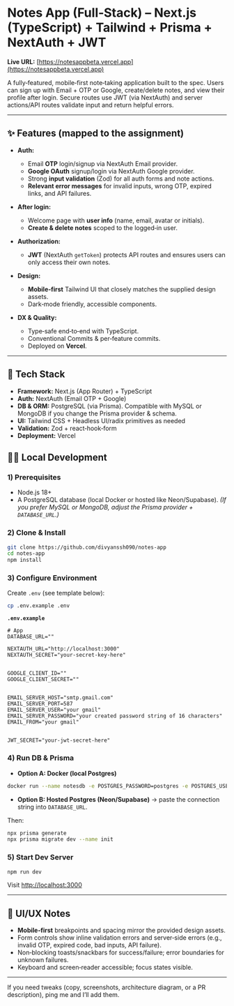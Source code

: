 # Notes App (Full‑Stack) – Next.js (TypeScript) + Tailwind + Prisma + NextAuth + JWT

**Live URL:** [https://notesappbeta.vercel.app](https://notesappbeta.vercel.app)

A fully‑featured, mobile‑first note‑taking application built to the spec. Users can sign up with Email + OTP or Google, create/delete notes, and view their profile after login. Secure routes use JWT (via NextAuth) and server actions/API routes validate input and return helpful errors.

---

## ✨ Features (mapped to the assignment)

* **Auth:**

  * Email **OTP** login/signup via NextAuth Email provider.
  * **Google OAuth** signup/login via NextAuth Google provider.
  * Strong **input validation** (Zod) for all auth forms and note actions.
  * **Relevant error messages** for invalid inputs, wrong OTP, expired links, and API failures.
* **After login:**

  * Welcome page with **user info** (name, email, avatar or initials).
  * **Create & delete notes** scoped to the logged‑in user.
* **Authorization:**

  * **JWT** (NextAuth `getToken`) protects API routes and ensures users can only access their own notes.
* **Design:**

  * **Mobile‑first** Tailwind UI that closely matches the supplied design assets.
  * Dark‑mode friendly, accessible components.
* **DX & Quality:**

  * Type‑safe end‑to‑end with TypeScript.
  * Conventional Commits & per‑feature commits.
  * Deployed on **Vercel**.

---

## 🧰 Tech Stack

* **Framework:** Next.js (App Router) + TypeScript
* **Auth:** NextAuth (Email OTP + Google)
* **DB & ORM:** PostgreSQL (via Prisma). Compatible with MySQL or MongoDB if you change the Prisma provider & schema.
* **UI:** Tailwind CSS + Headless UI/radix primitives as needed
* **Validation:** Zod + react‑hook‑form
* **Deployment:** Vercel





## 🧑‍💻 Local Development

### 1) Prerequisites

* Node.js 18+
* A PostgreSQL database (local Docker or hosted like Neon/Supabase).
  *(If you prefer MySQL or MongoDB, adjust the Prisma provider + `DATABASE_URL`.)*

### 2) Clone & Install

```bash
git clone https://github.com/divyanssh090/notes-app
cd notes-app
npm install
```

### 3) Configure Environment

Create `.env` (see template below):

```bash
cp .env.example .env
```

**`.env.example`**

```
# App
DATABASE_URL=""

NEXTAUTH_URL="http://localhost:3000"
NEXTAUTH_SECRET="your-secret-key-here"


GOOGLE_CLIENT_ID=""
GOOGLE_CLIENT_SECRET=""


EMAIL_SERVER_HOST="smtp.gmail.com"
EMAIL_SERVER_PORT=587
EMAIL_SERVER_USER="your gmail"
EMAIL_SERVER_PASSWORD="your created password string of 16 characters"
EMAIL_FROM="your gmail"


JWT_SECRET="your-jwt-secret-here"
```

### 4) Run DB & Prisma

* **Option A: Docker (local Postgres)**

```bash
docker run --name notesdb -e POSTGRES_PASSWORD=postgres -e POSTGRES_USER=postgres -e POSTGRES_DB=notesapp -p 5432:5432 -d postgres:16
```

* **Option B: Hosted Postgres (Neon/Supabase)** → paste the connection string into `DATABASE_URL`.

Then:

```bash
npx prisma generate
npx prisma migrate dev --name init
```

### 5) Start Dev Server

```bash
npm run dev
```

Visit [http://localhost:3000](http://localhost:3000)

---

## 📲 UI/UX Notes

* **Mobile‑first** breakpoints and spacing mirror the provided design assets.
* Form controls show inline validation errors and server‑side errors (e.g., invalid OTP, expired code, bad inputs, API failure).
* Non‑blocking toasts/snackbars for success/failure; error boundaries for unknown failures.
* Keyboard and screen‑reader accessible; focus states visible.

---



If you need tweaks (copy, screenshots, architecture diagram, or a PR description), ping me and I’ll add them.
